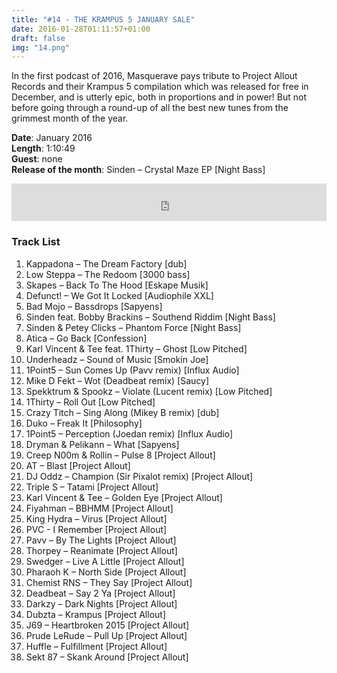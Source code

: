 ```yaml
---
title: "#14 - THE KRAMPUS 5 JANUARY SALE"
date: 2016-01-28T01:11:57+01:00
draft: false
img: "14.png"
---
```


In the first podcast of 2016, Masquerave pays tribute to Project Allout Records and their Krampus 5 compilation which was released for free in December, and is utterly epic, both in proportions and in power! But not before going through a round-up of all the best new tunes from the grimmest month of the year.​

**Date**: January 2016  
**Length**: 1:10:49  
**Guest**: none  
**Release of the month**: Sinden – Crystal Maze EP [Night Bass]

<div>
<iframe width="100%" height="60" src="https://www.mixcloud.com/widget/iframe/?hide_cover=1&mini=1&feed=%2Fzkat%2Fmasquerave-podcast-14-the-krampus-5-january-sale%2F" frameborder="0" ></iframe>
</div>

### Track List

1. Kappadona – The Dream Factory [dub]
2. Low Steppa – The Redoom [3000 bass]
3. Skapes – Back To The Hood [Eskape Musik]
4. Defunct! – We Got It Locked [Audiophile XXL]
5. Bad Mojo – Bassdrops [Sapyens]
6. Sinden feat. Bobby Brackins – Southend Riddim [Night Bass]
7. Sinden & Petey Clicks – Phantom Force [Night Bass]
8. Atica – Go Back [Confession]
9. Karl Vincent & Tee feat. 1Thirty – Ghost [Low Pitched]
10. Underheadz – Sound of Music [Smokin Joe]
11. 1Point5 – Sun Comes Up (Pavv remix) [Influx Audio]
12. Mike D Fekt – Wot (Deadbeat remix) [Saucy]
13. Spekktrum & Spookz – Violate (Lucent remix) [Low Pitched]
14. 1Thirty – Roll Out [Low Pitched]
15. Crazy Titch – Sing Along (Mikey B remix) [dub]
16. Duko – Freak It [Philosophy]
17. 1Point5 – Perception (Joedan remix) [Influx Audio]
18. Dryman & Pelikann – What [Sapyens]
19. Creep N00m & Rollin – Pulse 8 [Project Allout]
20. AT – Blast [Project Allout]
21. DJ Oddz – Champion (Sir Pixalot remix) [Project Allout]
22. Triple S – Tatami [Project Allout]
23. Karl Vincent & Tee – Golden Eye [Project Allout]
24. Fiyahman – BBHMM [Project Allout]
25. King Hydra – Virus [Project Allout]
26. PVC - I Remember [Project Allout]
27. Pavv – By The Lights [Project Allout]
28. Thorpey – Reanimate [Project Allout]
29. Swedger – Live A Little [Project Allout]
30. Pharaoh K – North Side [Project Allout]
31. Chemist RNS – They Say [Project Allout]
32. Deadbeat – Say 2 Ya [Project Allout]
33. Darkzy – Dark Nights [Project Allout]
34. Dubzta – Krampus [Project Allout]
35. J69 – Heartbroken 2015 [Project Allout]
36. Prude LeRude – Pull Up [Project Allout]
37. Huffle – Fulfillment [Project Allout]
38. Sekt 87 – Skank Around [Project Allout]
